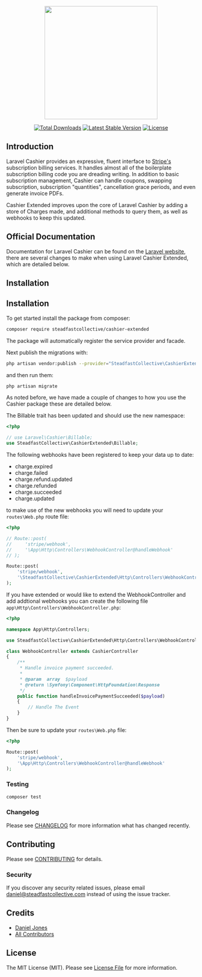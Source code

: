 <p align="center"><img width="300px" src="https://dzwonsemrish7.cloudfront.net/items/0t1D0x1M381Y0f2X0Q0c/Laravel_Cashier@2x.png?v=7501b112"></p>

<p align="center">
<a href="https://packagist.org/packages/steadfastcollective/cashier-extended"><img src="https://poser.pugx.org/steadfastcollective/cashier-extended/d/total.svg" alt="Total Downloads"></a>
<a href="https://packagist.org/packages/steadfastcollective/cashier-extended"><img src="https://poser.pugx.org/laravel/cashier/v/stable.svg" alt="Latest Stable Version"></a>
<a href="https://packagist.org/packages/steadfastcollective/cashier-extended"><img src="https://poser.pugx.org/steadfastcollective/cashier-extended/license.svg" alt="License"></a>
</p>

## Introduction

Laravel Cashier provides an expressive, fluent interface to [Stripe's](https://stripe.com) subscription billing services. It handles almost all of the boilerplate subscription billing code you are dreading writing. In addition to basic subscription management, Cashier can handle coupons, swapping subscription, subscription "quantities", cancellation grace periods, and even generate invoice PDFs.

Cashier Extended improves upon the core of Laravel Cashier by adding a store of Charges made, and additional methods to query them, as well as webhooks to keep this updated.

## Official Documentation

Documentation for Laravel Cashier can be found on the [Laravel website](https://laravel.com/docs/billing), there are several changes to make when using Laravel Cashier Extended, which are detailed below.

## Installation

## Installation

To get started install the package from composer:

```bash
composer require steadfastcollective/cashier-extended
```

The package will automatically register the service provider and facade.

Next publish the migrations with:

```bash
php artisan vendor:publish --provider="SteadfastCollective\CashierExtended\CashierExtendedServiceProvider" --tag="migrations"
```

and then run them:

```bash
php artisan migrate
```

As noted before, we have made a couple of changes to how you use the Cashier package these are detailed below.

The Billable trait has been updated and should use the new namespace:

```php
<?php

// use Laravel\Cashier\Billable;
use SteadfastCollective\CashierExtended\Billable;
```

The following webhooks have been registered to keep your data up to date:

* charge.expired
* charge.failed
* charge.refund.updated
* charge.refunded
* charge.succeeded
* charge.updated

to make use of the new webhooks you will need to update your `routes\Web.php` route file:

```php
<?php

// Route::post(
//     'stripe/webhook',
//     '\App\Http\Controllers\WebhookController@handleWebhook'
// );

Route::post(
    'stripe/webhook',
    '\SteadfastCollective\CashierExtended\Http\Controllers\WebhookController@handleWebhook'
);
```

If you have extended or would like to extend the WebhookController and add addtional webhooks you can create the following file `app\Http\Controllers\WebhookController.php`:

```php
<?php

namespace App\Http\Controllers;

use SteadfastCollective\CashierExtended\Http\Controllers\WebhookController as CashierController;

class WebhookController extends CashierController
{
    /**
     * Handle invoice payment succeeded.
     *
     * @param  array  $payload
     * @return \Symfony\Component\HttpFoundation\Response
     */
    public function handleInvoicePaymentSucceeded($payload)
    {
        // Handle The Event
    }
}
```

Then be sure to update your `routes\Web.php` file:

```php
<?php

Route::post(
    'stripe/webhook',
    '\App\Http\Controllers\WebhookController@handleWebhook'
);
```

### Testing

``` bash
composer test
```

### Changelog

Please see [CHANGELOG](CHANGELOG.md) for more information what has changed recently.

## Contributing

Please see [CONTRIBUTING](CONTRIBUTING.md) for details.

### Security

If you discover any security related issues, please email daniel@steadfastcollective.com instead of using the issue tracker.

## Credits

- [Daniel Jones](https://github.com/steadfastcollective)
- [All Contributors](../../contributors)

## License

The MIT License (MIT). Please see [License File](LICENSE.md) for more information.
